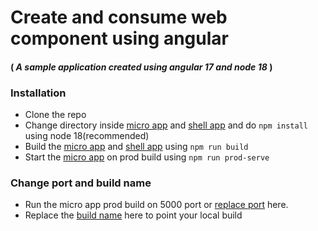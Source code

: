 # Create and consume web component using angular
#### ( _A sample application created using angular 17 and node 18_ )

###  Installation 
- Clone the repo
- Change directory inside  [micro app] and [shell app] and do `npm install` using node 18(recommended)
- Build the [micro app] and [shell app] using `npm run build`
- Start the [micro app] on prod build using `npm run prod-serve`

### Change port and build name
- Run the micro app prod build on 5000 port or [replace port] here.
- Replace the [build name] here to point your local build


[micro app]: <https://github.com/ajinath/angular-web-component/blob/main/micro-app/README.md>
[shell app]: <https://github.com/ajinath/angular-web-component/blob/main/shell-app/README.md>
[replace port]: <https://github.com/ajinath/angular-web-component/blob/2ddf1a60383c544e10ee47ac5a06b5e9c0f22c5a/shell-app/src/app/app.component.ts#L26C5-L26C38>
[build name]: <https://github.com/ajinath/angular-web-component/blob/2ddf1a60383c544e10ee47ac5a06b5e9c0f22c5a/shell-app/src/app/app.component.ts#L27C6-L27C30>
